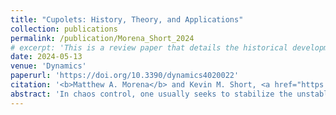 ```yaml
---
title: "Cupolets: History, Theory, and Applications"
collection: publications
permalink: /publication/Morena_Short_2024
# excerpt: 'This is a review paper that details the historical development of cupolets and their successful integration into theoretical and computational science.'
date: 2024-05-13
venue: 'Dynamics'
paperurl: 'https://doi.org/10.3390/dynamics4020022'
citation: '<b>Matthew A. Morena</b> and Kevin M. Short, <a href="https://doi.org/10.3390/dynamics4020022" style="color:#0000FF;">Cupolets: History, Theory, and Applications</a> <i>Dynamics</i> 4(2), pp. 394-424 (2024)'
abstract: 'In chaos control, one usually seeks to stabilize the unstable periodic orbits (UPOs) that densely inhabit the attractors of many chaotic dynamical systems. These orbits collectively play a significant role in determining the dynamics and properties of chaotic systems and are said to form the skeleton of the associated attractors. While UPOs are insightful tools for analysis, they are naturally unstable and, as such, are difficult to find and computationally expensive to stabilize. An alternative to using UPOs is to approximate them using cupolets. Cupolets, a name derived from chaotic, unstable, periodic, orbit-lets, are a relatively new class of waveforms that represent highly accurate approximations to the UPOs of chaotic systems, but which are generated via a particular control scheme that applies tiny perturbations along Poincaré sections. Originally discovered in an application of secure chaotic communications, cupolets have since gone on to play pivotal roles in a number of theoretical and practical applications. These developments include using cupolets as wavelets for image compression, targeting in dynamical systems, a chaotic analog to quantum entanglement, an abstract reducibility classification, a basis for audio and video compression, and, most recently, their detection in a chaotic neuron model. This review will detail the historical development of cupolets, how they are generated, and their successful integration into theoretical and computational science and will also identify some unanswered questions and future directions for this work.'
---
```


<!-- Abstract: In chaos control, one usually seeks to stabilize the unstable periodic orbits (UPOs) that densely inhabit the attractors of many chaotic dynamical systems. These orbits collectively play a significant role in determining the dynamics and properties of chaotic systems and are said to form the skeleton of the associated attractors. While UPOs are insightful tools for analysis, they are naturally unstable and, as such, are difficult to find and computationally expensive to stabilize. An alternative to using UPOs is to approximate them using cupolets. Cupolets, a name derived from chaotic, unstable, periodic, orbit-lets, are a relatively new class of waveforms that represent highly accurate approximations to the UPOs of chaotic systems, but which are generated via a particular control scheme that applies tiny perturbations along Poincaré sections. Originally discovered in an application of secure chaotic communications, cupolets have since gone on to play pivotal roles in a number of theoretical and practical applications. These developments include using cupolets as wavelets for image compression, targeting in dynamical systems, a chaotic analog to quantum entanglement, an abstract reducibility classification, a basis for audio and video compression, and, most recently, their detection in a chaotic neuron model. This review will detail the historical development of cupolets, how they are generated, and their successful integration into theoretical and computational science and will also identify some unanswered questions and future directions for this work. -->
